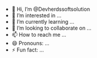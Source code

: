 - 👋 Hi, I’m @Devherdssoftsolution
- 👀 I’m interested in ...
- 🌱 I’m currently learning ...
- 💞️ I’m looking to collaborate on ...
- 📫 How to reach me ...
- 😄 Pronouns: ...
- ⚡ Fun fact: ...

<!---
Devherdssoftsolution/Devherdssoftsolution is a ✨ special ✨ repository because its `README.md` (this file) appears on your GitHub profile.
You can click the Preview link to take a look at your changes.
--->
